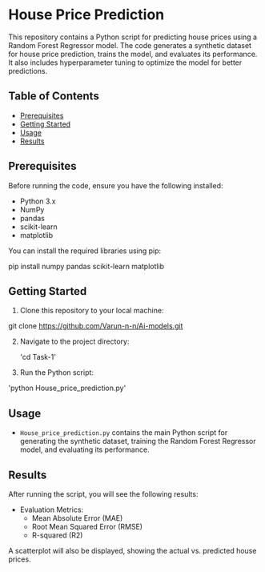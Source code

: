 # House Price Prediction

This repository contains a Python script for predicting house prices using a Random Forest Regressor model. The code generates a synthetic dataset for house price prediction, trains the model, and evaluates its performance. It also includes hyperparameter tuning to optimize the model for better predictions.

## Table of Contents

- [Prerequisites](#prerequisites)
- [Getting Started](#getting-started)
- [Usage](#usage)
- [Results](#results)

## Prerequisites

Before running the code, ensure you have the following installed:

- Python 3.x
- NumPy
- pandas
- scikit-learn
- matplotlib

You can install the required libraries using pip:

pip install numpy pandas scikit-learn matplotlib

## Getting Started

1. Clone this repository to your local machine:

git clone https://github.com/Varun-n-n/Ai-models.git

2. Navigate to the project directory:

   'cd Task-1'

3. Run the Python script:
   
  'python House_price_prediction.py'

## Usage

- `House_price_prediction.py` contains the main Python script for generating the synthetic dataset, training the Random Forest Regressor model, and evaluating its performance.

## Results

After running the script, you will see the following results:

- Evaluation Metrics:
  - Mean Absolute Error (MAE)
  - Root Mean Squared Error (RMSE)
  - R-squared (R2)

A scatterplot will also be displayed, showing the actual vs. predicted house prices.
